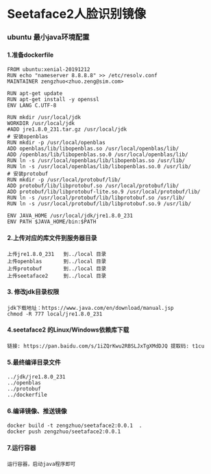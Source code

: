# Seetaface2人脸识别镜像
### ubuntu 最小java环境配置
#### 1.准备dockerfile
    FROM ubuntu:xenial-20191212
    RUN echo "nameserver 8.8.8.8" >> /etc/resolv.conf
    MAINTAINER zengzhuo<zhuo.zeng@sim.com>
    
    RUN apt-get update
    RUN apt-get install -y openssl
    ENV LANG C.UTF-8
    
    RUN mkdir /usr/local/jdk
    WORKDIR /usr/local/jdk
    #ADD jre1.8.0_231.tar.gz /usr/local/jdk
    # 安装openblas
    RUN mkdir -p /usr/local/openblas
    ADD openblas/lib/libopenblas.so /usr/local/openblas/lib/
    ADD /openblas/lib/libopenblas.so.0 /usr/local/openblas/lib/
    RUN ln -s /usr/local/openblas/lib/libopenblas.so /usr/lib/
    RUN ln -s /usr/local/openblas/lib/libopenblas.so.0 /usr/lib/
    # 安装protobuf
    RUN mkdir -p /usr/local/protobuf/lib/
    ADD protobuf/lib/libprotobuf.so /usr/local/protobuf/lib/
    ADD protobuf/lib/libprotobuf-lite.so.9 /usr/local/protobuf/lib/
    RUN ln -s /usr/local/protobuf/lib/libprotobuf.so /usr/lib/
    RUN ln -s /usr/local/protobuf/lib/libprotobuf.so.9 /usr/lib/
    
    ENV JAVA_HOME /usr/local/jdk/jre1.8.0_231
    ENV PATH $JAVA_HOME/bin:$PATH
    
#### 2.上传对应的库文件到服务器目录
    上传jre1.8.0_231   到../local 目录
    上传openblas       到../local 目录  
    上传protobuf       到../local 目录
    上传seetaface2     到../local 目录
#### 3. 修改jdk目录权限
    jdk下载地址：https://www.java.com/en/download/manual.jsp
    chmod -R 777 local/jre1.8.0_231
#### 4.seetaface2 的Linux/Windows依赖库下载
    链接: https://pan.baidu.com/s/1iZQrKwu2RBSLJxTgXMdDJQ 提取码: t1cu 
#### 5.最终编译目录文件
    ../jdk/jre1.8.0_231
    ../openblas
    ../protobuf
    ../dockerfile
#### 6.编译镜像、推送镜像
    docker build -t zengzhuo/seetaface2:0.0.1  .
    docker push zengzhuo/seetaface2:0.0.1
#### 7.运行容器
    运行容器，启动java程序即可